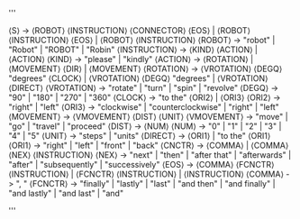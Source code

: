 '''

⟨S⟩ -> ⟨ROBOT⟩ ⟨INSTRUCTION⟩ ⟨CONNECTOR⟩ ⟨EOS⟩ | ⟨ROBOT⟩ ⟨INSTRUCTION⟩ ⟨EOS⟩ | ⟨ROBOT⟩ ⟨INSTRUCTION⟩
⟨ROBOT⟩ -> "robot" | "Robot" | "ROBOT" | "Robin"
⟨INSTRUCTION⟩ -> ⟨KIND⟩ ⟨ACTION⟩ | ⟨ACTION⟩
⟨KIND⟩ -> "please" | "kindly"
⟨ACTION⟩ -> ⟨ROTATION⟩ | ⟨MOVEMENT⟩ ⟨DIR⟩ | ⟨MOVEMENT⟩
⟨ROTATION⟩ -> ⟨VROTATION⟩ ⟨DEGQ⟩ "degrees" ⟨CLOCK⟩ | ⟨VROTATION⟩ ⟨DEGQ⟩ "degrees" | ⟨VROTATION⟩ ⟨DIRECT⟩
⟨VROTATION⟩ -> "rotate" | "turn" | "spin" | "revolve"
⟨DEGQ⟩ -> "90" | "180" | "270" | "360"
⟨CLOCK⟩ -> "to the" ⟨ORI2⟩ | ⟨ORI3⟩
⟨ORI2⟩ -> "right" | "left" 
⟨ORI3⟩ -> "clockwise" | "counterclockwise" | "right" | "left"
⟨MOVEMENT⟩ -> ⟨VMOVEMENT⟩ ⟨DIST⟩ ⟨UNIT⟩
⟨VMOVEMENT⟩ -> "move" | "go" | "travel" | "proceed"
⟨DIST⟩ -> ⟨NUM⟩
⟨NUM⟩ -> "0" | "1" | "2" | "3" | "4" | "5" 
⟨UNIT⟩ -> "steps" | "units"
⟨DIRECT⟩ -> ⟨ORI1⟩ | "to the" ⟨ORI1⟩
⟨ORI1⟩ -> "right" | "left" | "front" | "back"
⟨CNCTR⟩ -> ⟨COMMA⟩ | ⟨COMMA⟩ ⟨NEX⟩ ⟨INSTRUCTION⟩
⟨NEX⟩ -> "next" | "then" | "after that" | "afterwards" | "after" | "subsequently" | "successively"
⟨EOS⟩ -> ⟨COMMA⟩ ⟨FCNCTR⟩ ⟨INSTRUCTION⟩ | ⟨FCNCTR⟩ ⟨INSTRUCTION⟩ | ⟨INSTRUCTION⟩
⟨COMMA⟩ -> ", "
⟨FCNCTR⟩ -> "finally" | "lastly" | "last" | "and then" | "and finally" | "and lastly" | "and last" | "and"

'''